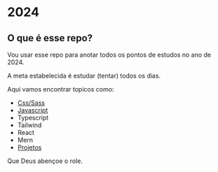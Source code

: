 # 2024

## O que é esse repo?

Vou usar esse repo para anotar todos os pontos de estudos no ano de 2024.

A meta estabelecida é estudar (tentar) todos os dias.

Aqui vamos encontrar topicos como:

- [Css/Sass](/css/css.md)
- [Javascript](/js/js.md)
- Typescript
- Tailwind
- React
- Mern
- [Projetos]()

Que Deus abençoe o role.
